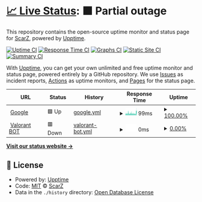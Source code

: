 # [📈 Live Status](https://scarrrr316.github.io/upptime): <!--live status--> **🟧 Partial outage**

This repository contains the open-source uptime monitor and status page for [ScarZ](https://scarrrr316.github.io/upptime), powered by [Upptime](https://github.com/upptime/upptime).

[![Uptime CI](https://github.com/scarrrr316/upptime/workflows/Uptime%20CI/badge.svg)](https://github.com/scarrrr316/upptime/actions?query=workflow%3A%22Uptime+CI%22)
[![Response Time CI](https://github.com/scarrrr316/upptime/workflows/Response%20Time%20CI/badge.svg)](https://github.com/scarrrr316/upptime/actions?query=workflow%3A%22Response+Time+CI%22)
[![Graphs CI](https://github.com/scarrrr316/upptime/workflows/Graphs%20CI/badge.svg)](https://github.com/scarrrr316/upptime/actions?query=workflow%3A%22Graphs+CI%22)
[![Static Site CI](https://github.com/scarrrr316/upptime/workflows/Static%20Site%20CI/badge.svg)](https://github.com/scarrrr316/upptime/actions?query=workflow%3A%22Static+Site+CI%22)
[![Summary CI](https://github.com/scarrrr316/upptime/workflows/Summary%20CI/badge.svg)](https://github.com/scarrrr316/upptime/actions?query=workflow%3A%22Summary+CI%22)

With [Upptime](https://upptime.js.org), you can get your own unlimited and free uptime monitor and status page, powered entirely by a GitHub repository. We use [Issues](https://github.com/scarrrr316/upptime/issues) as incident reports, [Actions](https://github.com/scarrrr316/upptime/actions) as uptime monitors, and [Pages](https://scarrrr316.github.io/upptime) for the status page.

<!--start: status pages-->
<!-- This summary is generated by Upptime (https://github.com/upptime/upptime) -->
<!-- Do not edit this manually, your changes will be overwritten -->
<!-- prettier-ignore -->
| URL | Status | History | Response Time | Uptime |
| --- | ------ | ------- | ------------- | ------ |
| <img alt="" src="https://icons.duckduckgo.com/ip3/www.google.com.ico" height="13"> [Google](https://www.google.com) | 🟩 Up | [google.yml](https://github.com/scarrrr316/upptime/commits/HEAD/history/google.yml) | <details><summary><img alt="Response time graph" src="./graphs/google/response-time-week.png" height="20"> 99ms</summary><br><a href="https://scarrrr316.github.io/upptime/history/google"><img alt="Response time 102" src="https://img.shields.io/endpoint?url=https%3A%2F%2Fraw.githubusercontent.com%2Fscarrrr316%2Fupptime%2FHEAD%2Fapi%2Fgoogle%2Fresponse-time.json"></a><br><a href="https://scarrrr316.github.io/upptime/history/google"><img alt="24-hour response time 149" src="https://img.shields.io/endpoint?url=https%3A%2F%2Fraw.githubusercontent.com%2Fscarrrr316%2Fupptime%2FHEAD%2Fapi%2Fgoogle%2Fresponse-time-day.json"></a><br><a href="https://scarrrr316.github.io/upptime/history/google"><img alt="7-day response time 99" src="https://img.shields.io/endpoint?url=https%3A%2F%2Fraw.githubusercontent.com%2Fscarrrr316%2Fupptime%2FHEAD%2Fapi%2Fgoogle%2Fresponse-time-week.json"></a><br><a href="https://scarrrr316.github.io/upptime/history/google"><img alt="30-day response time 96" src="https://img.shields.io/endpoint?url=https%3A%2F%2Fraw.githubusercontent.com%2Fscarrrr316%2Fupptime%2FHEAD%2Fapi%2Fgoogle%2Fresponse-time-month.json"></a><br><a href="https://scarrrr316.github.io/upptime/history/google"><img alt="1-year response time 102" src="https://img.shields.io/endpoint?url=https%3A%2F%2Fraw.githubusercontent.com%2Fscarrrr316%2Fupptime%2FHEAD%2Fapi%2Fgoogle%2Fresponse-time-year.json"></a></details> | <details><summary><a href="https://scarrrr316.github.io/upptime/history/google">100.00%</a></summary><a href="https://scarrrr316.github.io/upptime/history/google"><img alt="All-time uptime 100.00%" src="https://img.shields.io/endpoint?url=https%3A%2F%2Fraw.githubusercontent.com%2Fscarrrr316%2Fupptime%2FHEAD%2Fapi%2Fgoogle%2Fuptime.json"></a><br><a href="https://scarrrr316.github.io/upptime/history/google"><img alt="24-hour uptime 100.00%" src="https://img.shields.io/endpoint?url=https%3A%2F%2Fraw.githubusercontent.com%2Fscarrrr316%2Fupptime%2FHEAD%2Fapi%2Fgoogle%2Fuptime-day.json"></a><br><a href="https://scarrrr316.github.io/upptime/history/google"><img alt="7-day uptime 100.00%" src="https://img.shields.io/endpoint?url=https%3A%2F%2Fraw.githubusercontent.com%2Fscarrrr316%2Fupptime%2FHEAD%2Fapi%2Fgoogle%2Fuptime-week.json"></a><br><a href="https://scarrrr316.github.io/upptime/history/google"><img alt="30-day uptime 100.00%" src="https://img.shields.io/endpoint?url=https%3A%2F%2Fraw.githubusercontent.com%2Fscarrrr316%2Fupptime%2FHEAD%2Fapi%2Fgoogle%2Fuptime-month.json"></a><br><a href="https://scarrrr316.github.io/upptime/history/google"><img alt="1-year uptime 99.99%" src="https://img.shields.io/endpoint?url=https%3A%2F%2Fraw.githubusercontent.com%2Fscarrrr316%2Fupptime%2FHEAD%2Fapi%2Fgoogle%2Fuptime-year.json"></a></details>
| <img alt="" src="https://icons.duckduckgo.com/ip3/valorant-discordbot-1.scarrrr316.repl.co.ico" height="13"> [Valorant BOT](https://Valorant-DiscordBot-1.scarrrr316.repl.co) | 🟥 Down | [valorant-bot.yml](https://github.com/scarrrr316/upptime/commits/HEAD/history/valorant-bot.yml) | <details><summary><img alt="Response time graph" src="./graphs/valorant-bot/response-time-week.png" height="20"> 0ms</summary><br><a href="https://scarrrr316.github.io/upptime/history/valorant-bot"><img alt="Response time 0" src="https://img.shields.io/endpoint?url=https%3A%2F%2Fraw.githubusercontent.com%2Fscarrrr316%2Fupptime%2FHEAD%2Fapi%2Fvalorant-bot%2Fresponse-time.json"></a><br><a href="https://scarrrr316.github.io/upptime/history/valorant-bot"><img alt="24-hour response time 0" src="https://img.shields.io/endpoint?url=https%3A%2F%2Fraw.githubusercontent.com%2Fscarrrr316%2Fupptime%2FHEAD%2Fapi%2Fvalorant-bot%2Fresponse-time-day.json"></a><br><a href="https://scarrrr316.github.io/upptime/history/valorant-bot"><img alt="7-day response time 0" src="https://img.shields.io/endpoint?url=https%3A%2F%2Fraw.githubusercontent.com%2Fscarrrr316%2Fupptime%2FHEAD%2Fapi%2Fvalorant-bot%2Fresponse-time-week.json"></a><br><a href="https://scarrrr316.github.io/upptime/history/valorant-bot"><img alt="30-day response time 0" src="https://img.shields.io/endpoint?url=https%3A%2F%2Fraw.githubusercontent.com%2Fscarrrr316%2Fupptime%2FHEAD%2Fapi%2Fvalorant-bot%2Fresponse-time-month.json"></a><br><a href="https://scarrrr316.github.io/upptime/history/valorant-bot"><img alt="1-year response time 0" src="https://img.shields.io/endpoint?url=https%3A%2F%2Fraw.githubusercontent.com%2Fscarrrr316%2Fupptime%2FHEAD%2Fapi%2Fvalorant-bot%2Fresponse-time-year.json"></a></details> | <details><summary><a href="https://scarrrr316.github.io/upptime/history/valorant-bot">0.00%</a></summary><a href="https://scarrrr316.github.io/upptime/history/valorant-bot"><img alt="All-time uptime 0.30%" src="https://img.shields.io/endpoint?url=https%3A%2F%2Fraw.githubusercontent.com%2Fscarrrr316%2Fupptime%2FHEAD%2Fapi%2Fvalorant-bot%2Fuptime.json"></a><br><a href="https://scarrrr316.github.io/upptime/history/valorant-bot"><img alt="24-hour uptime 0.00%" src="https://img.shields.io/endpoint?url=https%3A%2F%2Fraw.githubusercontent.com%2Fscarrrr316%2Fupptime%2FHEAD%2Fapi%2Fvalorant-bot%2Fuptime-day.json"></a><br><a href="https://scarrrr316.github.io/upptime/history/valorant-bot"><img alt="7-day uptime 0.00%" src="https://img.shields.io/endpoint?url=https%3A%2F%2Fraw.githubusercontent.com%2Fscarrrr316%2Fupptime%2FHEAD%2Fapi%2Fvalorant-bot%2Fuptime-week.json"></a><br><a href="https://scarrrr316.github.io/upptime/history/valorant-bot"><img alt="30-day uptime 1.38%" src="https://img.shields.io/endpoint?url=https%3A%2F%2Fraw.githubusercontent.com%2Fscarrrr316%2Fupptime%2FHEAD%2Fapi%2Fvalorant-bot%2Fuptime-month.json"></a><br><a href="https://scarrrr316.github.io/upptime/history/valorant-bot"><img alt="1-year uptime 0.00%" src="https://img.shields.io/endpoint?url=https%3A%2F%2Fraw.githubusercontent.com%2Fscarrrr316%2Fupptime%2FHEAD%2Fapi%2Fvalorant-bot%2Fuptime-year.json"></a></details>

<!--end: status pages-->

[**Visit our status website →**](https://scarrrr316.github.io/upptime)

## 📄 License

- Powered by: [Upptime](https://github.com/upptime/upptime)
- Code: [MIT](./LICENSE) © [ScarZ](https://scarrrr316.github.io/upptime)
- Data in the `./history` directory: [Open Database License](https://opendatacommons.org/licenses/odbl/1-0/)
